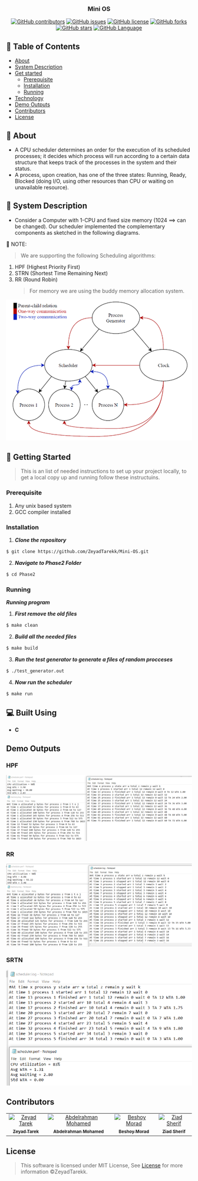 <h3 align="center">Mini OS</h3>

<div align="center">

[![GitHub contributors](https://img.shields.io/github/contributors/ZeyadTarekk/Mini-OS)](https://github.com/ZeyadTarekk/Mini-OS/contributors)
[![GitHub issues](https://img.shields.io/github/issues/ZeyadTarekk/Mini-OS)](https://github.com/ZeyadTarekk/Mini-OS/issues)
[![GitHub license](https://img.shields.io/github/license/ZeyadTarekk/Mini-OS)](https://github.com/ZeyadTarekk/Mini-OS/blob/master/LICENSE)
[![GitHub forks](https://img.shields.io/github/forks/ZeyadTarekk/Mini-OS)](https://github.com/ZeyadTarekk/Mini-OS/network)
[![GitHub stars](https://img.shields.io/github/stars/ZeyadTarekk/Mini-OS)](https://github.com/ZeyadTarekk/Mini-OS/stargazers)
[![GitHub Language](https://img.shields.io/github/languages/top/ZeyadTarekk/Mini-OS)](https://img.shields.io/github/languages/count/ZeyadTarekk/Mini-OS)

</div>

## 📝 Table of Contents

- [About](#about)
- [System Description](#sys)
- [Get started](#get-started)
  - [Prerequisite](#req)
  - [Installation](#Install)
  - [Running](#running)
- [Technology](#tech)
- [Demo Outputs](#outputs)
- [Contributors](#Contributors)
- [License](#license)

## 📙 About <a name = "about"></a>

- A CPU scheduler determines an order for the execution of its scheduled processes; it decides which process will run according to a certain data structure that keeps track of the processes in the system and their status.
- A process, upon creation, has one of the three states: Running, Ready, Blocked (doing I/O, using other resources than CPU or waiting on unavailable resource).

## 📃 System Description <a name = "sys"></a>

- Consider a Computer with 1-CPU and fixed size memory (1024 ==> can be changed). Our scheduler implemented the complementary components as sketched in the following diagrams.

📌 NOTE:

> We are supporting the following Scheduling algorithms:

1. HPF (Highest Priority First)
2. STRN (Shortest Time Remaining Next)
3. RR (Round Robin)
   > For memory we are using the buddy memory allocation system.

<div align='center'><img src="screenshots/sys1.png"></div>

## 🏁 Getting Started <a name = "get-started"></a>

> This is an list of needed instructions to set up your project locally, to get a local copy up and running follow these
> instructuins.

### Prerequisite <a name = "req"></a>

1. Any unix based system
2. GCC compiler installed

### Installation <a name = "Install"></a>

1. **_Clone the repository_**

```sh
$ git clone https://github.com/ZeyadTarekk/Mini-OS.git
```

2. **_Navigate to Phase2 Folder_**

```sh
$ cd Phase2
```

### Running <a name = "running"></a>

**_Running program_**

1. **_First remove the old files_**

```sh
$ make clean
```

2. **_Build all the needed files_**

```sh
$ make build
```

3. **_Run the test generator to generate a files of random procceses_**

```sh
$ ./test_generator.out
```

4. **_Now run the scheduler_**

```sh
$ make run
```

## 💻 Built Using <a name = "tech"></a>

- **C**

## Demo Outputs <a name = "outputs"></a>

<div align="center">
<h3 align='left'>HPF</h3>
   <img src="screenshots/HPF.png">

<h3 align='left'>RR</h3>
<img src="screenshots/RR.png"></a>
<h3 align='left'>SRTN</h3>
<img src="screenshots/SRTN.png"></a>
</div>

## Contributors <a name = "Contributors"></a>

<table>
  <tr>
    <td align="center">
    <a href="https://github.com/ZeyadTarekk" target="_black">
    <img src="https://avatars.githubusercontent.com/u/76125650?v=4" width="150px;" alt="Zeyad Tarek"/>
    <br />
    <sub><b>Zeyad Tarek</b></sub></a>
    </td>
    <td align="center">
    <a href="https://github.com/Abd-ELrahmanHamza" target="_black">
    <img src="https://avatars.githubusercontent.com/u/68310502?v=4" width="150px;" alt="Abdelrahman Mohamed"/>
    <br />
    <sub><b>Abdelrahman Mohamed</b></sub></a>
    </td>
    <td align="center">
    <a href="https://github.com/BeshoyMorad" target="_black">
    <img src="https://avatars.githubusercontent.com/u/82404564?v=4" width="150px;" alt="Beshoy Morad"/>
    <br />
    <sub><b>Beshoy Morad</b></sub></a>
    </td>
    <td align="center">
    <a href="https://github.com/ZiadSheriif" target="_black">
    <img src="https://avatars.githubusercontent.com/u/78238570?v=4" width="150px;" alt="Ziad Sherif"/>
    <br />
    <sub><b>Ziad Sherif</b></sub></a>
    </td>
    
    
  </tr>
 </table>

## License <a name = "license"></a>

> This software is licensed under MIT License, See [License](https://github.com/ZeyadTarekk/Mini-OS/blob/main/LICENSE) for more information ©ZeyadTarekk.
